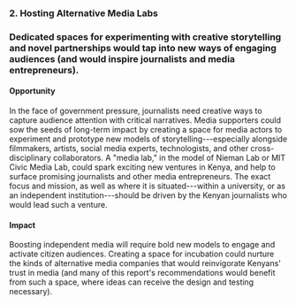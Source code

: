 ### 2. Hosting Alternative Media Labs

### Dedicated spaces for experimenting with creative storytelling and novel partnerships would tap into new ways of engaging audiences (and would inspire journalists and media entrepreneurs).

#### Opportunity

In the face of government pressure, journalists need creative ways to capture audience attention with critical narratives. Media supporters could sow the seeds of long-term impact by creating a space for media actors to experiment and prototype new models of storytelling---especially alongside filmmakers, artists, social media experts, technologists, and other cross-disciplinary collaborators. A "media lab," in the model of Nieman Lab or MIT Civic Media Lab, could spark exciting new ventures in Kenya, and help to surface promising journalists and other media entrepreneurs. The exact focus and mission, as well as where it is situated---within a university, or as an independent institution---should be driven by the Kenyan journalists who would lead such a venture.

#### Impact

Boosting independent media will require bold new models to engage and activate citizen audiences. Creating a space for incubation could nurture the kinds of alternative media companies that would reinvigorate Kenyans' trust in media (and many of this report's recommendations would benefit from such a space, where ideas can receive the design and testing necessary).
